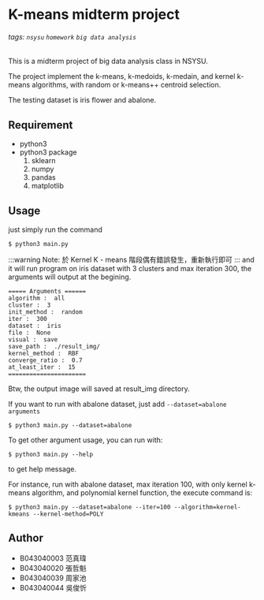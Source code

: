 K-means midterm project
===
###### tags: `nsysu` `homework` `big data analysis`



This is a midterm project of big data analysis class in NSYSU. 


The project implement the k-means, k-medoids, k-medain, and kernel k-means algorithms, with random or k-means++ centroid selection.


The testing dataset is iris flower and abalone. 



## Requirement
- python3
- python3 package
    1. sklearn
    2. numpy
    3. pandas
    4. matplotlib



## Usage 
just simply run the command
```
$ python3 main.py
```
:::warning
Note:
    於 Kernel K - means 階段偶有錯誤發生，重新執行即可
:::
and it will run program on iris dataset with 3 clusters and max iteration 300, the arguments will output at the begining.

```
===== Arguments ======
algorithm :  all
cluster :  3
init_method :  random
iter :  300
dataset :  iris
file :  None
visual :  save
save_path :  ./result_img/
kernel_method :  RBF
converge_ratio :  0.7
at_least_iter :  15
======================
```
Btw, the output image will saved at result_img directory.




If you want to run with abalone dataset, just add `--dataset=abalone arguments`
```
$ python3 main.py --dataset=abalone
```


To get other argument usage, you can run with:
```
$ python3 main.py --help
```
to get help message. 



For instance, run with abalone dataset, max iteration 100,  with only kernel k-means algorithm, and polynomial kernel function, the execute command is:
```
$ python3 main.py --dataset=abalone --iter=100 --algorithm=kernel-kmeans --kernel-method=POLY
```



## Author
- B043040003 范真瑋
- B043040020 張哲魁
- B043040039 周家池
- B043040044 吳俊忻




